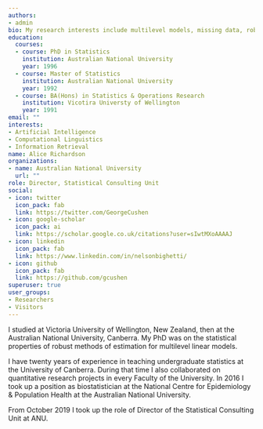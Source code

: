 ```yaml
---
authors:
- admin
bio: My research interests include multilevel models, missing data, robust statistics and statistics education.
education:
  courses:
  - course: PhD in Statistics
    institution: Australian National University
    year: 1996
  - course: Master of Statistics
    institution: Australian National University
    year: 1992
  - course: BA(Hons) in Statistics & Operations Research
    institution: Vicotira Universty of Wellington
    year: 1991
email: ""
interests:
- Artificial Intelligence
- Computational Linguistics
- Information Retrieval
name: Alice Richardson
organizations:
- name: Australian National University
  url: ""
role: Director, Statistical Consulting Unit
social:
- icon: twitter
  icon_pack: fab
  link: https://twitter.com/GeorgeCushen
- icon: google-scholar
  icon_pack: ai
  link: https://scholar.google.co.uk/citations?user=sIwtMXoAAAAJ
- icon: linkedin
  icon_pack: fab
  link: https://www.linkedin.com/in/nelsonbighetti/
- icon: github
  icon_pack: fab
  link: https://github.com/gcushen
superuser: true
user_groups:
- Researchers
- Visitors
---
```


 I studied at Victoria University of Wellington, New Zealand, then at the Australian National University, Canberra. My PhD was on the statistical properties of robust methods of estimation for multilevel linear models.

I have twenty years of experience in teaching undergraduate statistics at the University of Canberra. During that time I also collaborated on quantitative research projects in every Faculty of the University. In 2016 I took up a position as biostatistician at the National Centre for Epidemiology & Population Health at the Australian National University.

From October 2019 I took up the role of Director of the Statistical Consulting Unit at ANU.
